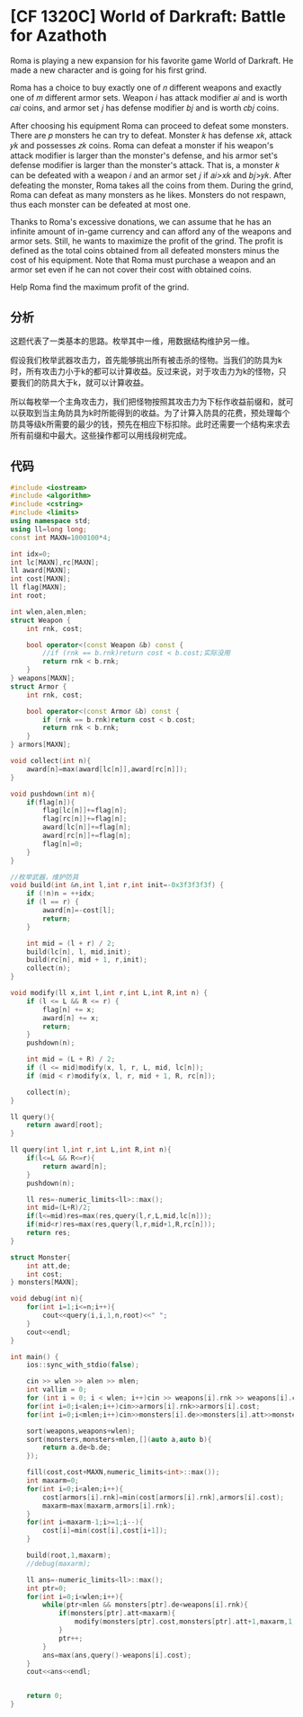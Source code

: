 # [CF 1320C] World of Darkraft: Battle for Azathoth

Roma is playing a new expansion for his favorite game World of Darkraft. He made a new character and is going for his first grind.

Roma has a choice to buy exactly one of 𝑛 different weapons and exactly one of 𝑚 different armor sets. Weapon 𝑖 has attack modifier 𝑎𝑖 and is worth 𝑐𝑎𝑖 coins, and armor set 𝑗 has defense modifier 𝑏𝑗 and is worth 𝑐𝑏𝑗 coins.

After choosing his equipment Roma can proceed to defeat some monsters. There are 𝑝 monsters he can try to defeat. Monster 𝑘 has defense 𝑥𝑘, attack 𝑦𝑘 and possesses 𝑧𝑘 coins. Roma can defeat a monster if his weapon's attack modifier is larger than the monster's defense, and his armor set's defense modifier is larger than the monster's attack. That is, a monster 𝑘 can be defeated with a weapon 𝑖 and an armor set 𝑗 if 𝑎𝑖>𝑥𝑘 and 𝑏𝑗>𝑦𝑘. After defeating the monster, Roma takes all the coins from them. During the grind, Roma can defeat as many monsters as he likes. Monsters do not respawn, thus each monster can be defeated at most one.

Thanks to Roma's excessive donations, we can assume that he has an infinite amount of in-game currency and can afford any of the weapons and armor sets. Still, he wants to maximize the profit of the grind. The profit is defined as the total coins obtained from all defeated monsters minus the cost of his equipment. Note that Roma must purchase a weapon and an armor set even if he can not cover their cost with obtained coins.

Help Roma find the maximum profit of the grind.

## 分析

这题代表了一类基本的思路。枚举其中一维，用数据结构维护另一维。

假设我们枚举武器攻击力，首先能够挑出所有被击杀的怪物。当我们的防具为k时，所有攻击力小于k的都可以计算收益。反过来说，对于攻击力为k的怪物，只要我们的防具大于k，就可以计算收益。

所以每枚举一个主角攻击力，我们把怪物按照其攻击力为下标作收益前缀和，就可以获取到当主角防具为k时所能得到的收益。为了计算入防具的花费，预处理每个防具等级k所需要的最少的钱，预先在相应下标扣除。此时还需要一个结构来求去所有前缀和中最大。这些操作都可以用线段树完成。

## 代码
```cpp
#include <iostream>
#include <algorithm>
#include <cstring>
#include <limits>
using namespace std;
using ll=long long;
const int MAXN=1000100*4;

int idx=0;
int lc[MAXN],rc[MAXN];
ll award[MAXN];
int cost[MAXN];
ll flag[MAXN];
int root;

int wlen,alen,mlen;
struct Weapon {
    int rnk, cost;

    bool operator<(const Weapon &b) const {
        //if (rnk == b.rnk)return cost < b.cost;实际没用
        return rnk < b.rnk;
    }
} weapons[MAXN];
struct Armor {
    int rnk, cost;

    bool operator<(const Armor &b) const {
        if (rnk == b.rnk)return cost < b.cost;
        return rnk < b.rnk;
    }
} armors[MAXN];

void collect(int n){
    award[n]=max(award[lc[n]],award[rc[n]]);
}

void pushdown(int n){
    if(flag[n]){
        flag[lc[n]]+=flag[n];
        flag[rc[n]]+=flag[n];
        award[lc[n]]+=flag[n];
        award[rc[n]]+=flag[n];
        flag[n]=0;
    }
}

//枚举武器，维护防具
void build(int &n,int l,int r,int init=-0x3f3f3f3f) {
    if (!n)n = ++idx;
    if (l == r) {
        award[n]=-cost[l];
        return;
    }

    int mid = (l + r) / 2;
    build(lc[n], l, mid,init);
    build(rc[n], mid + 1, r,init);
    collect(n);
}

void modify(ll x,int l,int r,int L,int R,int n) {
    if (l <= L && R <= r) {
        flag[n] += x;
        award[n] += x;
        return;
    }
    pushdown(n);

    int mid = (L + R) / 2;
    if (l <= mid)modify(x, l, r, L, mid, lc[n]);
    if (mid < r)modify(x, l, r, mid + 1, R, rc[n]);

    collect(n);
}

ll query(){
    return award[root];
}

ll query(int l,int r,int L,int R,int n){
    if(l<=L && R<=r){
        return award[n];
    }
    pushdown(n);

    ll res=-numeric_limits<ll>::max();
    int mid=(L+R)/2;
    if(l<=mid)res=max(res,query(l,r,L,mid,lc[n]));
    if(mid<r)res=max(res,query(l,r,mid+1,R,rc[n]));
    return res;
}

struct Monster{
    int att,de;
    int cost;
} monsters[MAXN];

void debug(int n){
    for(int i=1;i<=n;i++){
        cout<<query(i,i,1,n,root)<<" ";
    }
    cout<<endl;
}

int main() {
    ios::sync_with_stdio(false);

    cin >> wlen >> alen >> mlen;
    int vallim = 0;
    for (int i = 0; i < wlen; i++)cin >> weapons[i].rnk >> weapons[i].cost;
    for(int i=0;i<alen;i++)cin>>armors[i].rnk>>armors[i].cost;
    for(int i=0;i<mlen;i++)cin>>monsters[i].de>>monsters[i].att>>monsters[i].cost;

    sort(weapons,weapons+wlen);
    sort(monsters,monsters+mlen,[](auto a,auto b){
        return a.de<b.de;
    });

    fill(cost,cost+MAXN,numeric_limits<int>::max());
    int maxarm=0;
    for(int i=0;i<alen;i++){
        cost[armors[i].rnk]=min(cost[armors[i].rnk],armors[i].cost);
        maxarm=max(maxarm,armors[i].rnk);
    }
    for(int i=maxarm-1;i>=1;i--){
        cost[i]=min(cost[i],cost[i+1]);
    }

    build(root,1,maxarm);
    //debug(maxarm);

    ll ans=-numeric_limits<ll>::max();
    int ptr=0;
    for(int i=0;i<wlen;i++){
        while(ptr<mlen && monsters[ptr].de<weapons[i].rnk){
            if(monsters[ptr].att<maxarm){
                modify(monsters[ptr].cost,monsters[ptr].att+1,maxarm,1,maxarm,root);
            }
            ptr++;
        }
        ans=max(ans,query()-weapons[i].cost);
    }
    cout<<ans<<endl;


    return 0;
}
```
